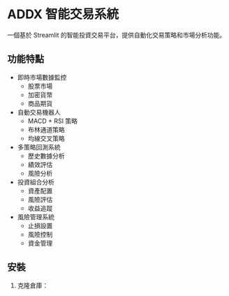 # ADDX 智能交易系統

一個基於 Streamlit 的智能投資交易平台，提供自動化交易策略和市場分析功能。

## 功能特點

- 即時市場數據監控
  - 股票市場
  - 加密貨幣
  - 商品期貨
- 自動交易機器人
  - MACD + RSI 策略
  - 布林通道策略
  - 均線交叉策略
- 多策略回測系統
  - 歷史數據分析
  - 績效評估
  - 風險分析
- 投資組合分析
  - 資產配置
  - 風險評估
  - 收益追蹤
- 風險管理系統
  - 止損設置
  - 風險控制
  - 資金管理

## 安裝

1. 克隆倉庫：